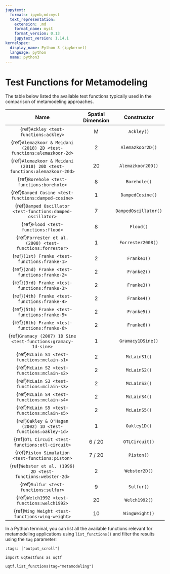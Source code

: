 ```yaml
---
jupytext:
  formats: ipynb,md:myst
  text_representation:
    extension: .md
    format_name: myst
    format_version: 0.13
    jupytext_version: 1.14.1
kernelspec:
  display_name: Python 3 (ipykernel)
  language: python
  name: python3
---
```


# Test Functions for Metamodeling

The table below listed the available test functions typically used
in the comparison of metamodeling approaches.

|                                  Name                                  | Spatial Dimension |     Constructor      |
|:----------------------------------------------------------------------:|:-----------------:|:--------------------:|
|                 {ref}`Ackley <test-functions:ackley>`                  |         M         |      `Ackley()`      |
|  {ref}`Alemazkoor & Meidani (2018) 2D <test-functions:alemazkoor-2d>`  |         2         |   `Alemazkoor2D()`   |
| {ref}`Alemazkoor & Meidani (2018) 20D <test-functions:alemazkoor-20d>` |        20         |  `Alemazkoor20D()`   |
|               {ref}`Borehole <test-functions:borehole>`                |         8         |     `Borehole()`     |
|          {ref}`Damped Cosine <test-functions:damped-cosine>`           |         1         |   `DampedCosine()`   |
|      {ref}`Damped Oscillator <test-functions:damped-oscillator>`       |         7         | `DampedOscillator()` |
|                  {ref}`Flood <test-functions:flood>`                   |         8         |      `Flood()`       |
|       {ref}`Forrester et al. (2008) <test-functions:forrester>`        |         1         |  `Forrester2008()`   |
|             {ref}`(1st) Franke <test-functions:franke-1>`              |         2         |     `Franke1()`      |
|             {ref}`(2nd) Franke <test-functions:franke-2>`              |         2         |     `Franke2()`      |
|             {ref}`(3rd) Franke <test-functions:franke-3>`              |         2         |     `Franke3()`      |
|             {ref}`(4th) Franke <test-functions:franke-4>`              |         2         |     `Franke4()`      |
|             {ref}`(5th) Franke <test-functions:franke-5>`              |         2         |     `Franke5()`      |
|             {ref}`(6th) Franke <test-functions:franke-6>`              |         2         |     `Franke6()`      |
|     {ref}`Gramacy (2007) 1D Sine <test-functions:gramacy-1d-sine>`     |         1         |  `Gramacy1DSine()`   |
|              {ref}`McLain S1 <test-functions:mclain-s1>`               |         2         |     `McLainS1()`     |
|              {ref}`McLain S2 <test-functions:mclain-s2>`               |         2         |     `McLainS2()`     |
|              {ref}`McLain S3 <test-functions:mclain-s3>`               |         2         |     `McLainS3()`     |
|              {ref}`McLain S4 <test-functions:mclain-s4>`               |         2         |     `McLainS4()`     |
|              {ref}`McLain S5 <test-functions:mclain-s5>`               |         2         |     `McLainS5()`     |
|      {ref}`Oakley & O'Hagan (2002) 1D <test-functions:oakley-1d>`      |         1         |     `Oakley1D()`     |
|            {ref}`OTL Circuit <test-functions:otl-circuit>`             |      6 / 20       |    `OTLCircuit()`    |
|            {ref}`Piston Simulation <test-functions:piston>`            |      7 / 20       |      `Piston()`      |
|      {ref}`Webster et al. (1996) 2D <test-functions:webster-2d>`       |         2         |    `Webster2D()`     |
|                 {ref}`Sulfur <test-functions:sulfur>`                  |         9         |      `Sulfur()`      |
|              {ref}`Welch1992 <test-functions:welch1992>`               |        20         |    `Welch1992()`     |
|            {ref}`Wing Weight <test-functions:wing-weight>`             |        10         |    `WingWeight()`    |

In a Python terminal, you can list all the available functions relevant
for metamodeling applications using ``list_functions()`` and filter the results
using the ``tag`` parameter:

```{code-cell} ipython3
:tags: ["output_scroll"]

import uqtestfuns as uqtf

uqtf.list_functions(tag="metamodeling")
```
